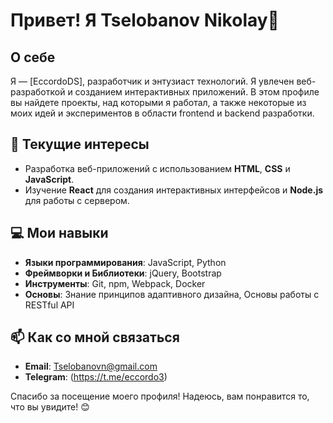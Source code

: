 # Привет! Я Tselobanov Nikolay👋

## О себе

Я — [EccordoDS], разработчик и энтузиаст технологий. Я увлечен веб-разработкой и созданием интерактивных приложений. В этом профиле вы найдете проекты, над которыми я работал, а также некоторые из моих идей и экспериментов в области frontend и backend разработки.

## 🌱 Текущие интересы

- Разработка веб-приложений с использованием **HTML**, **CSS** и **JavaScript**.
- Изучение **React** для создания интерактивных интерфейсов и **Node.js** для работы с сервером.

## 💻 Мои навыки

- **Языки программирования**: JavaScript, Python
- **Фреймворки и Библиотеки**:  jQuery, Bootstrap
- **Инструменты**: Git, npm, Webpack, Docker
- **Основы**: Знание принципов адаптивного дизайна, Основы работы с RESTful API

## 📫 Как со мной связаться

- **Email**: Tselobanovn@gmail.com
- **Telegram**: (https://t.me/eccordo3)

Спасибо за посещение моего профиля! Надеюсь, вам понравится то, что вы увидите! 😊
